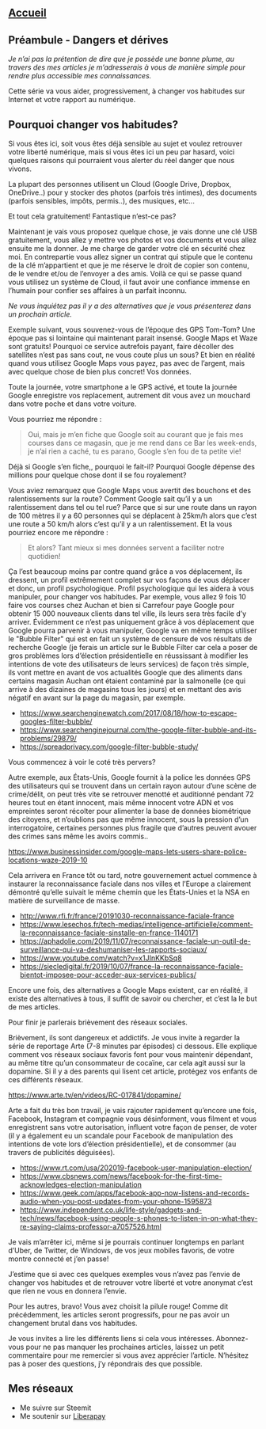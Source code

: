 
## [Accueil](https://the-mer0vingian.github.io/exit-the-matrix/)

## Préambule - Dangers et dérives

*Je n’ai pas la prétention de dire que je possède une bonne plume, au travers des mes articles je m’adresserais à vous de manière simple pour rendre plus accessible mes connaissances.*

Cette série va vous aider, progressivement, à changer vos habitudes sur Internet et votre rapport au numérique.

## Pourquoi changer vos habitudes?

Si vous êtes ici, soit vous êtes déjà sensible au sujet et voulez retrouver votre liberté numérique, mais si vous êtes ici un peu par hasard, voici quelques raisons qui pourraient vous alerter du réel danger que nous vivons.

La plupart des personnes utilisent un Cloud (Google Drive, Dropbox, OneDrive..) pour y stocker des photos (parfois très intimes), des documents (parfois sensibles, impôts, permis..), des musiques, etc... 

Et tout cela gratuitement! Fantastique n’est-ce pas? 

Maintenant je vais vous proposez quelque chose, je vais donne une clé USB gratuitement, vous allez y mettre vos photos et vos documents et vous allez ensuite me la donner.
Je me charge de garder votre clé en sécurité chez moi.
En contrepartie vous allez signer un contrat qui stipule que le contenu de la clé m’appartient et que je me réserve le droit de copier son contenu, de le vendre et/ou de l’envoyer a des amis.
Voilà ce qui se passe quand vous utilisez un système de Cloud, il faut avoir une confiance immense en l’humain pour confier ses affaires à un parfait inconnu.

*Ne vous inquiétez pas il y a des alternatives que je vous présenterez dans un prochain article.*

Exemple suivant, vous souvenez-vous de l’époque des GPS Tom-Tom? Une époque pas si lointaine qui maintenant parait insensé.
Google Maps et Waze sont gratuits!
Pourquoi ce service autrefois payant, faire décoller des satellites n’est pas sans cout, ne vous coute plus un sous?
Et bien en réalité quand vous utilisez Google Maps vous payez, pas
avec de l’argent, mais avec quelque chose de bien plus concret! Vos données. 

Toute la journée, votre smartphone a le GPS activé, et toute la journée Google enregistre vos replacement, autrement dit vous avez un mouchard dans votre poche et dans votre voiture. 

Vous pourriez me répondre :

> Oui, mais je m’en fiche que Google soit au courant que je fais mes courses dans ce magasin, que je me rend dans ce Bar les week-ends, je n’ai rien a caché, tu es parano, Google s’en fou de ta petite vie! 

Déjà si Google s’en fiche,, pourquoi le fait-il? Pourquoi Google dépense des millions pour quelque chose dont il se fou royalement?

Vous aviez remarquez que Google Maps vous avertit des bouchons et des ralentissements sur la route? 
Comment Google sait qu’il y a un ralentissement dans tel ou tel rue? 
Parce que si sur une route dans un rayon de 100 mètres il y a 60 personnes qui se déplacent à 25km/h alors que c’est une route a 50 km/h alors c’est qu’il y a un ralentissement.
Et la vous pourriez encore me répondre :

> Et alors? Tant mieux si mes données servent a faciliter notre quotidien! 

Ça l’est beaucoup moins par contre quand grâce a vos déplacement, ils dressent, un profil extrêmement complet sur vos façons de vous déplacer et donc, un profil psychologique.
Profil psychologique qui les aidera à vous manipuler, pour changer vos habitudes.
Par exemple, vous allez 9 fois 10 faire vos courses chez Auchan et bien si Carrefour paye Google pour obtenir 15 000 nouveaux clients dans tel ville, ils leurs sera très facile d’y arriver. Évidemment ce n’est pas uniquement grâce à vos déplacement que Google pourra parvenir à vous manipuler, Google va en même temps utiliser le "Bubble Filter" qui est en fait un système de censure de vos résultats de recherche Google (je ferais un article sur le Bubble Filter car cela a poser de gros problèmes lors d’élection présidentielle en réussissant à modifier les intentions de vote des utilisateurs de leurs services) de façon très simple, ils vont mettre en avant de vos actualités Google que des aliments dans certains magasin Auchan ont étaient contaminé par la salmonelle (ce qui arrive à des dizaines de magasins tous les jours) et en mettant des avis négatif en avant sur la page du magasin, par exemple.


- https://www.searchenginewatch.com/2017/08/18/how-to-escape-googles-filter-bubble/
- https://www.searchenginejournal.com/the-google-filter-bubble-and-its-problems/29879/
- https://spreadprivacy.com/google-filter-bubble-study/

Vous commencez à voir le coté très pervers?

Autre exemple, aux États-Unis, Google fournit à la police les données GPS des utilisateurs qui se trouvent dans un certain rayon autour d’une scène de crime/délit, on peut très vite se retrouver menotté et auditionné pendant 72 heures tout en étant innocent, mais même innocent votre ADN et vos empreintes seront récolter pour alimenter la base de données biométrique des citoyens, et n’oublions pas que même innocent, sous la pression d’un interrogatoire, certaines personnes plus fragile que d’autres peuvent avouer des crimes sans 
même les avoirs commis.. 

https://www.businessinsider.com/google-maps-lets-users-share-police-locations-waze-2019-10

Cela arrivera en France tôt ou tard, notre gouvernement actuel commence à instaurer la reconnaissance faciale dans nos villes et l’Europe a clairement démontré qu’elle suivait
le même chemin que les États-Unies et la NSA en matière de surveillance de masse.

- http://www.rfi.fr/france/20191030-reconnaissance-faciale-france
- https://www.lesechos.fr/tech-medias/intelligence-artificielle/comment-la-reconnaissance-faciale-sinstalle-en-france-1140171
- https://aphadolie.com/2019/11/07/reconnaissance-faciale-un-outil-de-surveillance-qui-va-deshumaniser-les-rapports-sociaux/
- https://www.youtube.com/watch?v=x1JInKKbSq8
- https://siecledigital.fr/2019/10/07/france-la-reconnaissance-faciale-bientot-imposee-pour-acceder-aux-services-publics/

Encore une fois, des alternatives a Google Maps existent, car en réalité, il existe des alternatives à tous, il suffit de savoir ou chercher, et c’est la le but de mes articles.


Pour finir je parlerais brièvement des réseaux sociales.

Brièvement, ils sont dangereux et addictifs. Je vous invite à regarder la série de reportage Arte (7-8 minutes par épisodes) ci dessous. 
Elle explique comment vos réseaux sociaux favoris font pour vous maintenir dépendant, au même titre qu’un consommateur de cocaïne, car cela agit aussi sur la dopamine. 
Si il y a des parents qui lisent cet article, protégez vos enfants de ces différents réseaux.

https://www.arte.tv/en/videos/RC-017841/dopamine/

Arte a fait du très bon travail, je vais rajouter rapidement qu’encore une fois, Facebook, Instagram et compagnie vous désinforment, vous filment et vous enregistrent sans votre autorisation, influent votre façon de penser, de voter (il y a également eu un scandale pour Facebook de manipulation des intentions de vote lors d’élection présidentielle), et de consommer (au travers de publicités déguisées).

- https://www.rt.com/usa/202019-facebook-user-manipulation-election/
- https://www.cbsnews.com/news/facebook-for-the-first-time-acknowledges-election-manipulation
- https://www.geek.com/apps/facebook-app-now-listens-and-records-audio-when-you-post-updates-from-your-phone-1595873
- https://www.independent.co.uk/life-style/gadgets-and-tech/news/facebook-using-people-s-phones-to-listen-in-on-what-they-re-saying-claims-professor-a7057526.html

Je vais m’arrêter ici, même si je pourrais continuer longtemps en parlant d’Uber, de Twitter, de Windows, de vos jeux mobiles favoris, de votre montre connecté et j’en passe! 

J’estime que si avec ces quelques exemples vous n’avez pas l’envie de changer vos habitudes et de retrouver votre liberté et votre anonymat c’est que rien ne vous en donnera l’envie.

Pour les autres, bravo! Vous avez choisit la pilule rouge!
Comme dit précédemment, les articles seront progressifs, pour ne pas avoir un changement brutal dans vos habitudes.

Je vous invites a lire les différents liens si cela vous intéresses.
Abonnez-vous pour ne pas manquer les prochaines articles, laissez un petit commentaire pour me remercier si vous avez apprécier l’article.
N’hésitez pas à poser des questions, j’y répondrais des que possible.









## Mes réseaux
 - Me suivre sur Steemit
 - Me soutenir sur [Liberapay](https://liberapay.com/The-Merovingian) 


